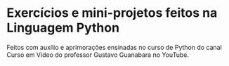 # Exercícios e mini-projetos feitos na Linguagem Python
Feitos com auxílio e aprimorações ensinadas no curso de Python do canal Curso em Vídeo do professor Gustavo Guanabara no YouTube.

